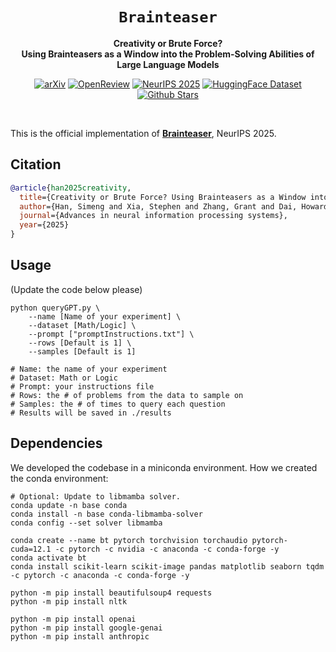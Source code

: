 <h1 align="center">
<code>Brainteaser</code>
</h1>

<p align="center">
<strong>Creativity or Brute Force?</strong>
<br>
<strong>Using Brainteasers as a Window into the Problem-Solving Abilities of Large Language Models</strong>
</p>

<div align="center">

[![arXiv](https://img.shields.io/badge/arXiv-firebrick)](https://arxiv.org/abs/2505.10844)
[![OpenReview](https://img.shields.io/badge/OpenReview-eeeeee)](https://openreview.net/forum?id=3oQDkmW72a)
[![NeurIPS 2025](https://img.shields.io/badge/NeurIPS_2025-purple)](https://openreview.net/pdf?id=3oQDkmW72a)
[![HuggingFace Dataset](https://img.shields.io/badge/HuggingFace_Dataset-orange)](https://huggingface.co/datasets/ChenLiu1996/Brainteaser)
[![Github Stars](https://img.shields.io/github/stars/stephenxia1/brainteasers.svg?style=social&label=Stars)](https://github.com/stephenxia1/brainteasers/)

</div>

<br>

This is the official implementation of [**Brainteaser**](https://arxiv.org/abs/2505.10844), NeurIPS 2025.

## Citation
```bibtex
@article{han2025creativity,
  title={Creativity or Brute Force? Using Brainteasers as a Window into the Problem-Solving Abilities of Large Language Models},
  author={Han, Simeng and Xia, Stephen and Zhang, Grant and Dai, Howard and Liu, Chen and Chen, Lichang and Nguyen, Hoang Huy and Mei, Hongyuan and Mao, Jiayuan and McCoy, R. Thomas},
  journal={Advances in neural information processing systems},
  year={2025}
}
```

## Usage
(Update the code below please)

```python3
python queryGPT.py \
    --name [Name of your experiment] \
    --dataset [Math/Logic] \
    --prompt ["promptInstructions.txt"] \
    --rows [Default is 1] \
    --samples [Default is 1]

# Name: the name of your experiment
# Dataset: Math or Logic
# Prompt: your instructions file
# Rows: the # of problems from the data to sample on
# Samples: the # of times to query each question
# Results will be saved in ./results
```

## Dependencies
We developed the codebase in a miniconda environment.
How we created the conda environment:
```
# Optional: Update to libmamba solver.
conda update -n base conda
conda install -n base conda-libmamba-solver
conda config --set solver libmamba

conda create --name bt pytorch torchvision torchaudio pytorch-cuda=12.1 -c pytorch -c nvidia -c anaconda -c conda-forge -y
conda activate bt
conda install scikit-learn scikit-image pandas matplotlib seaborn tqdm -c pytorch -c anaconda -c conda-forge -y

python -m pip install beautifulsoup4 requests
python -m pip install nltk

python -m pip install openai
python -m pip install google-genai
python -m pip install anthropic
```
